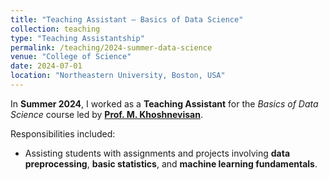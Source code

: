 ```yaml
---
title: "Teaching Assistant – Basics of Data Science"
collection: teaching
type: "Teaching Assistantship"
permalink: /teaching/2024-summer-data-science
venue: "College of Science"
date: 2024-07-01
location: "Northeastern University, Boston, USA"
---
```


In **Summer 2024**, I worked as a **Teaching Assistant** for the *Basics of Data Science* course led by [**Prof. M. Khoshnevisan**](https://cos.northeastern.edu/people/mohammad-khoshnevisan/).  

Responsibilities included:  
- Assisting students with assignments and projects involving **data preprocessing**, **basic statistics**, and **machine learning fundamentals**.  
 
